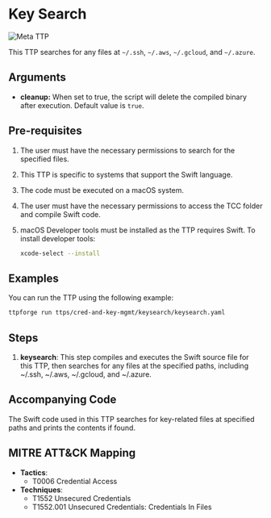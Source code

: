 # Key Search

![Meta TTP](https://img.shields.io/badge/Meta_TTP-blue)

This TTP searches for any files at `~/.ssh`, `~/.aws`, `~/.gcloud`,
and `~/.azure`.

## Arguments

- **cleanup:** When set to true, the script will delete the compiled binary
  after execution. Default value is `true`.

## Pre-requisites

1. The user must have the necessary permissions to search for the specified
   files.
1. This TTP is specific to systems that support the Swift language.
1. The code must be executed on a macOS system.
1. The user must have the necessary permissions to access the TCC folder and
   compile Swift code.
1. macOS Developer tools must be installed as the TTP requires Swift. To install
   developer tools:

   ```bash
   xcode-select --install
   ```

## Examples

You can run the TTP using the following example:

```bash
ttpforge run ttps/cred-and-key-mgmt/keysearch/keysearch.yaml
```

## Steps

1. **keysearch**: This step compiles and executes the Swift source file for
   this TTP, then searches for any files at the specified paths, including
   ~/.ssh, ~/.aws, ~/.gcloud, and ~/.azure.

## Accompanying Code

The Swift code used in this TTP searches for key-related files at specified
paths and prints the contents if found.

## MITRE ATT&CK Mapping

- **Tactics**:
  - T0006 Credential Access
- **Techniques**:
  - T1552 Unsecured Credentials
  - T1552.001 Unsecured Credentials: Credentials In Files
